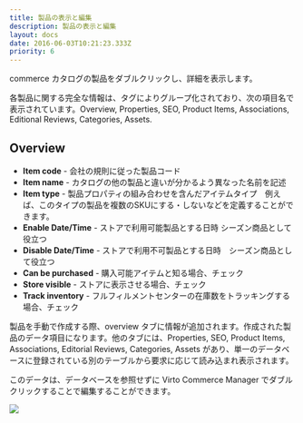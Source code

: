 ```yaml
---
title: 製品の表示と編集
description: 製品の表示と編集
layout: docs
date: 2016-06-03T10:21:23.333Z
priority: 6
---
```

commerce カタログの製品をダブルクリックし、詳細を表示します。

各製品に関する完全な情報は、タグによりグループ化されており、次の項目名で表示されています。Overview, Properties, SEO, Product Items, Associations, Editional Reviews, Categories, Assets.

## Overview

* **Item code** - 会社の規則に従った製品コード
* **Item name** - カタログの他の製品と違いが分かるよう異なった名前を記述
* **Item type** - 製品プロパティの組み合わせを含んだアイテムタイプ　例えば、このタイプの製品を複数のSKUにする・しないなどを定義することができます。
* **Enable Date/Time** - ストアで利用可能製品とする日時 シーズン商品として役立つ
* **Disable Date/Time** - ストアで利用不可製品とする日時　シーズン商品として役立つ
* **Can be purchased** - 購入可能アイテムと知る場合、チェック
* **Store visible** - ストアに表示させる場合、チェック
* **Track inventory** - フルフィルメントセンターの在庫数をトラッキングする場合、チェック

製品を手動で作成する際、overview タブに情報が追加されます。作成された製品のデータ項目になります。他のタブには、Properties, SEO, Product Items, Associations, Editorial Reviews, Categories, Assets があり、単一のデータベースに登録されている別のテーブルから要求に応じて読み込まれ表示されます。

このデータは、データベースを参照せずに Virto Commerce Manager でダブルクリックすることで編集することができます。

![](../../../../../assets/images/docs/042-product-edit.PNG)